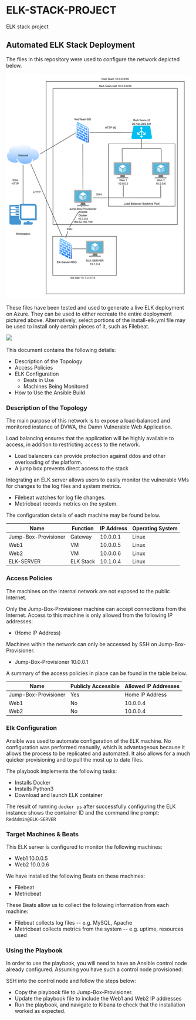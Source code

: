 # ELK-STACK-PROJECT
ELK stack project

## Automated ELK Stack Deployment

The files in this repository were used to configure the network depicted below.

![](Diagrams/ELK-Project.png)

These files have been tested and used to generate a live ELK deployment on Azure. They can be used to either recreate the entire deployment pictured above. Alternatively, select portions of the install-elk.yml file may be used to install only certain pieces of it, such as Filebeat.

![](Ansible/install-elk.yml)

This document contains the following details:
- Description of the Topology
- Access Policies
- ELK Configuration
  - Beats in Use
  - Machines Being Monitored
- How to Use the Ansible Build


### Description of the Topology

The main purpose of this network is to expose a load-balanced and monitored instance of DVWA, the Damn Vulnerable Web Application.

Load balancing ensures that the application will be highly available to access, in addition to restricting access to the network.
- Load balancers can provide protection against ddos and other overloading of the platform. 
- A jump box prevents direct access to the stack

Integrating an ELK server allows users to easily monitor the vulnerable VMs for changes to the log files and system metrics.
- Filebeat watches for log file changes.
- Metricbeat records metrics on the system.

The configuration details of each machine may be found below.

| Name                 | Function      | IP Address | Operating System |
|----------------------|---------------|------------|------------------|
| Jump-Box-Provisioner | Gateway       | 10.0.0.1   | Linux            |
| Web1                 | VM            | 10.0.0.5   | Linux            |
| Web2                 | VM            | 10.0.0.6   | Linux            |
| ELK-SERVER           | ELK Stack     | 10.1.0.4   | Linux            |


### Access Policies

The machines on the internal network are not exposed to the public Internet. 

Only the Jump-Box-Provisioner machine can accept connections from the Internet. Access to this machine is only allowed from the following IP addresses:
- (Home IP Address)

Machines within the network can only be accessed by SSH on Jump-Box-Provisioner.
- Jump-Box-Provisioner 10.0.0.1

A summary of the access policies in place can be found in the table below.

| Name                 | Publicly Accessible | Allowed IP Addresses |
|----------------------|---------------------|----------------------|
| Jump-Box-Provisioner | Yes                 | Home IP Address      |
| Web1                 | No                  | 10.0.0.4             |
| Web2                 | No                  | 10.0.0.4             |

### Elk Configuration

Ansible was used to automate configuration of the ELK machine. No configuration was performed manually, which is advantageous because it allows the process to be replicated and automated. It also allows for a much quicker provisioning and to pull the most up to date files. 

The playbook implements the following tasks:
- Installs Docker
- Installs Python3
- Download and launch ELK container

The result of running `docker ps` after successfully configuring the ELK instance shows the container ID and the command line prompt:
`RedAdmin@ELK-SERVER`

### Target Machines & Beats
This ELK server is configured to monitor the following machines:
- Web1 10.0.0.5 
- Web2 10.0.0.6

We have installed the following Beats on these machines:
- Filebeat
- Metricbeat

These Beats allow us to collect the following information from each machine:
- Filebeat collects log files 
-- e.g. MySQL, Apache
- Metricbeat collects metrics from the system
--  e.g. uptime, resources used

### Using the Playbook
In order to use the playbook, you will need to have an Ansible control node already configured. Assuming you have such a control node provisioned: 

SSH into the control node and follow the steps below:
- Copy the playbook file to Jump-Box-Provisioner.
- Update the playbook file to include the Web1 and Web2 IP addresses
- Run the playbook, and navigate to Kibana to check that the installation worked as expected.
